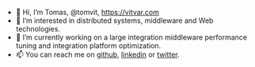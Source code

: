 - 👋 Hi, I’m Tomas, @tomvit, https://vitvar.com
- 👀 I’m interested in distributed systems, middleware and Web technologies.
- 🌱 I’m currently working on a large integration middleware performance tuning and integration platform optimization.
- 📫 You can reach me on [github](https://github.com/tomvit), [linkedin](https://www.linkedin.com/in/vitvar/) or [twitter](https://twitter.com/tomasvitvar).

<!---
tomvit/tomvit is a ✨ special ✨ repository because its `README.md` (this file) appears on your GitHub profile.
You can click the Preview link to take a look at your changes.
--->

